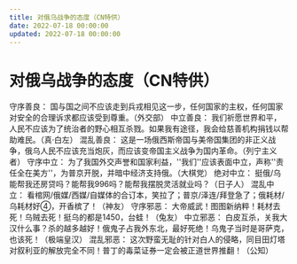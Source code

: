 ```yaml
---
title: 对俄乌战争的态度（CN特供）
date: 2022-07-18 00:00:00
updated: 2022-07-18 00:00:00
---
```


# 对俄乌战争的态度（CN特供）
守序善良：
国与国之间不应该走到兵戎相见这一步，任何国家的主权，任何国家对安全的合理诉求都应该受到尊重。（外交部）
中立善良：
我们祈愿世界和平，人民不应该为了统治者的野心相互杀戮。如果我有途径，我会给慈善机构捐钱以帮助难民。（真·白左）
混乱善良：
这是一场俄西斯帝国与美帝国集团的非正义战争，俄乌人民不应该充当炮灰，而应该变帝国主义战争为国内革命。（列宁主义者）
守序中立：
为了我国外交声誉和国家利益，''我们''应该表面中立，声称''责任全在美方''，为普京开脱，并暗中经济支持俄。（大棋党）
绝对中立：
挺俄/乌能帮我还房贷吗？能帮我996吗？能帮我摆脱灵活就业吗？（日子人）
混乱中立：
看棺网/俄媒/西媒/自媒体的合订本，笑拉了；普京/泽连/拜登急了；俄耗材/乌耗材好④，开香槟了！（神友）
守序邪恶：
大帝威武！图图新纳粹！耗材去死！乌贼去死！挺乌的都是1450，台蛙！（兔友）
中立邪恶：
白皮互杀，关我大汉什么事？杀的越多越好！俄鬼子占我外东北，最好死绝！乌鬼子当时是哥萨克，也该死！（极端皇汉）
混乱邪恶：
这次野蛮无耻的针对白人的侵略，同目田灯塔对叙利亚的解放完全不同！普丁的毒菜证券一定会被正道世界推翻！（公知）
